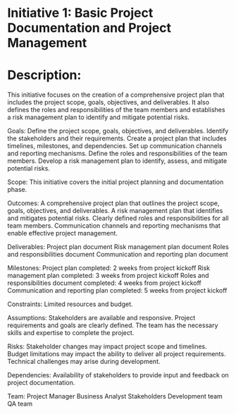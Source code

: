 # Initiative 1: Basic Project Documentation and Project Management
# Description: 
This initiative focuses on the creation of a comprehensive project plan that includes the project scope, goals, objectives, and deliverables. It also defines the roles and responsibilities of the team members and establishes a risk management plan to identify and mitigate potential risks.

Goals:
Define the project scope, goals, objectives, and deliverables.
Identify the stakeholders and their requirements.
Create a project plan that includes timelines, milestones, and dependencies.
Set up communication channels and reporting mechanisms.
Define the roles and responsibilities of the team members.
Develop a risk management plan to identify, assess, and mitigate potential risks.

Scope: This initiative covers the initial project planning and documentation phase.

Outcomes:
A comprehensive project plan that outlines the project scope, goals, objectives, and deliverables.
A risk management plan that identifies and mitigates potential risks.
Clearly defined roles and responsibilities for all team members.
Communication channels and reporting mechanisms that enable effective project management.

Deliverables:
Project plan document
Risk management plan document
Roles and responsibilities document
Communication and reporting plan document

Milestones:
Project plan completed: 2 weeks from project kickoff
Risk management plan completed: 3 weeks from project kickoff
Roles and responsibilities document completed: 4 weeks from project kickoff
Communication and reporting plan completed: 5 weeks from project kickoff

Constraints:
Limited resources and budget.

Assumptions:
Stakeholders are available and responsive.
Project requirements and goals are clearly defined.
The team has the necessary skills and expertise to complete the project.

Risks:
Stakeholder changes may impact project scope and timelines.
Budget limitations may impact the ability to deliver all project requirements.
Technical challenges may arise during development.

Dependencies:
Availability of stakeholders to provide input and feedback on project documentation.

Team:
Project Manager
Business Analyst
Stakeholders
Development team
QA team
